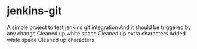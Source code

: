 # jenkins-git
A simple project to test jenkins git integration
And it should be triggered by any change
Cleaned up white space
Cleaned up extra characters
Added white space
Cleaned up characters
